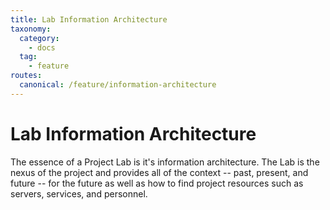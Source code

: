 ```yaml
---
title: Lab Information Architecture
taxonomy:
  category: 
    - docs
  tag:
    - feature
routes:
  canonical: /feature/information-architecture
---
```

# Lab Information Architecture

The essence of a Project Lab is it's information architecture. The Lab is the nexus of the project and provides all of the context -- past, present, and future -- for the future as well as how to find project resources such as servers, services, and personnel.
